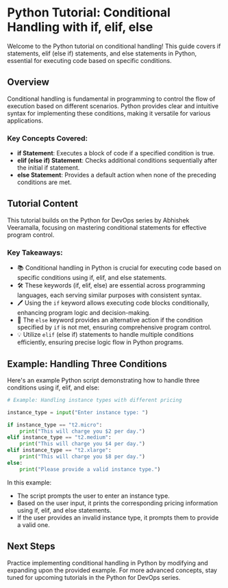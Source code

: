 
# Python Tutorial: Conditional Handling with if, elif, else

Welcome to the Python tutorial on conditional handling! This guide covers if statements, elif (else if) statements, and else statements in Python, essential for executing code based on specific conditions.

## Overview

Conditional handling is fundamental in programming to control the flow of execution based on different scenarios. Python provides clear and intuitive syntax for implementing these conditions, making it versatile for various applications.

### Key Concepts Covered:
- **if Statement**: Executes a block of code if a specified condition is true.
- **elif (else if) Statement**: Checks additional conditions sequentially after the initial if statement.
- **else Statement**: Provides a default action when none of the preceding conditions are met.

## Tutorial Content

This tutorial builds on the Python for DevOps series by Abhishek Veeramalla, focusing on mastering conditional statements for effective program control.

### Key Takeaways:
-  📚 Conditional handling in Python is crucial for executing code based on specific conditions using if, elif, and else statements.
-  🛠️ These keywords (if, elif, else) are essential across programming languages, each serving similar purposes with consistent syntax.
-  🖊️ Using the `if` keyword allows executing code blocks conditionally, enhancing program logic and decision-making.
- 🧩 The `else` keyword provides an alternative action if the condition specified by `if` is not met, ensuring comprehensive program control.
- 💡 Utilize `elif` (else if) statements to handle multiple conditions efficiently, ensuring precise logic flow in Python programs.

## Example: Handling Three Conditions

Here's an example Python script demonstrating how to handle three conditions using if, elif, and else:

```python
# Example: Handling instance types with different pricing

instance_type = input("Enter instance type: ")

if instance_type == "t2.micro":
    print("This will charge you $2 per day.")
elif instance_type == "t2.medium":
    print("This will charge you $4 per day.")
elif instance_type == "t2.xlarge":
    print("This will charge you $8 per day.")
else:
    print("Please provide a valid instance type.")

```

In this example:
- The script prompts the user to enter an instance type.
- Based on the user input, it prints the corresponding pricing information using if, elif, and else statements.
- If the user provides an invalid instance type, it prompts them to provide a valid one.

## Next Steps

Practice implementing conditional handling in Python by modifying and expanding upon the provided example. For more advanced concepts, stay tuned for upcoming tutorials in the Python for DevOps series.
